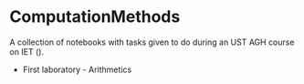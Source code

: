 # ComputationMethods

A collection of notebooks with tasks given to do during an UST AGH course on IET ().

- First laboratory - Arithmetics
